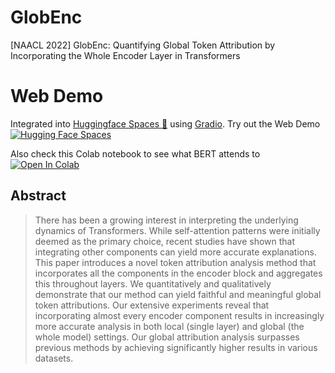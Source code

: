# GlobEnc
[NAACL 2022] GlobEnc: Quantifying Global Token Attribution by Incorporating the Whole Encoder Layer in Transformers

# Web Demo

Integrated into [Huggingface Spaces 🤗](https://huggingface.co/spaces) using [Gradio](https://github.com/gradio-app/gradio). Try out the Web Demo [![Hugging Face Spaces](https://img.shields.io/badge/%F0%9F%A4%97%20Hugging%20Face-Spaces-blue)](https://huggingface.co/spaces/NAACL2022/GlobEnc)

Also check this Colab notebook to see what BERT attends to <a href="https://colab.research.google.com/github/mohsenfayyaz/GlobEnc/blob/main/GlobEnc_Demo.ipynb"><img data-canonical-src="https://colab.research.google.com/assets/colab-badge.svg" alt="Open In Colab" src="https://camo.githubusercontent.com/84f0493939e0c4de4e6dbe113251b4bfb5353e57134ffd9fcab6b8714514d4d1/68747470733a2f2f636f6c61622e72657365617263682e676f6f676c652e636f6d2f6173736574732f636f6c61622d62616467652e737667"></a>


## Abstract
> There has been a growing interest in interpreting the underlying dynamics of Transformers. While self-attention patterns were initially deemed as the primary choice, recent studies have shown that integrating other components can yield more accurate explanations. This paper introduces a novel token attribution analysis method that incorporates all the components in the encoder block and aggregates this throughout layers. We quantitatively and qualitatively demonstrate that our method can yield faithful and meaningful global token attributions. Our extensive experiments reveal that incorporating almost every encoder component results in increasingly more accurate analysis in both local (single layer) and global (the whole model) settings. Our global attribution analysis surpasses previous methods by achieving significantly higher results in various datasets.


<!-- ## Setup
```
conda create -n attention-env
pip install pip-tools
conda install pytorch torchvision torchaudio cudatoolkit=10.2 -c pytorch
```
 -->

